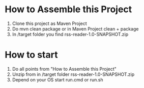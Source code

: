 # How to Assemble this Project
1. Clone this project as Maven Project
2. Do mvn clean package or in Maven Project clean + package
3. In /target folder you find rss-reader-1.0-SNAPSHOT.zip

# How to start
1. Do all points from "How to Assemble this Project"
2. Unzip from in /target folder rss-reader-1.0-SNAPSHOT.zip
3. Depend on your OS start run.cmd or run.sh
